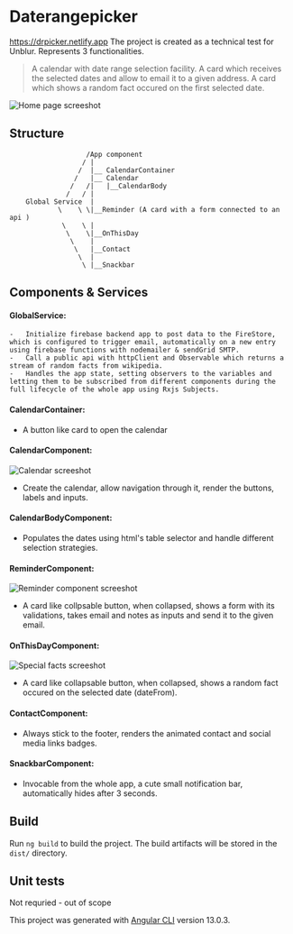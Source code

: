 # Daterangepicker

https://drpicker.netlify.app
The project is created as a technical test for Unblur. Represents 3 functionalities.

>   A calendar with date range selection facility.
>   A card which receives the selected dates and allow to email it to a given address.
>   A card which shows a random fact occured on the first selected date.

<!-- https://github.com/pikuman83/daterangepicker//blob/main/src -->
![Home page screeshot](/assets/appComponent.PNG?raw=true)

## Structure
                       /App component
                      / |
                     /  |__ CalendarContainer
                    /   |__ Calendar
                   /   /|   |__CalendarBody
                  /   / |    
        Global Service  |
                \    \ \|__Reminder (A card with a form connected to an api )
                 \    \ |
                  \    \|__OnThisDay
                   \    |
                    \   |__Contact
                     \  |
                      \ |__Snackbar

## Components & Services
#### GlobalService:

    -   Initialize firebase backend app to post data to the FireStore, which is configured to trigger email, automatically on a new entry using firebase functions with nodemailer & sendGrid SMTP.
    -   Call a public api with httpClient and Observable which returns a stream of random facts from wikipedia.
    -   Handles the app state, setting observers to the variables and letting them to be subscribed from different components during the full lifecycle of the whole app using Rxjs Subjects.

#### CalendarContainer: 

*   A button like card to open the calendar 

#### CalendarComponent: 

![Calendar screeshot](/assets/calendar.PNG?raw=true)

*   Create the calendar, allow navigation through it, render the buttons, labels and inputs.

#### CalendarBodyComponent: 
*   Populates the dates using html's table selector and handle different selection strategies.

#### ReminderComponent: 

![Reminder component screeshot](/assets/reminder.PNG?raw=true)

*   A card like collpsable button, when collapsed, shows a form with its validations, takes email and notes as inputs and send it to the given email.

#### OnThisDayComponent:

![Special facts screeshot](/assets/onThisDay.PNG?raw=true)

*   A card like collapsable button, when collapsed, shows a random fact occured on the selected date (dateFrom).

#### ContactComponent: 

*   Always stick to the footer, renders the animated contact and social media links badges.

#### SnackbarComponent:

*   Invocable from the whole app, a cute small notification bar, automatically hides after 3 seconds.

## Build
Run `ng build` to build the project. The build artifacts will be stored in the `dist/` directory.

## Unit tests
Not requried - out of scope

This project was generated with [Angular CLI](https://github.com/angular/angular-cli) version 13.0.3.